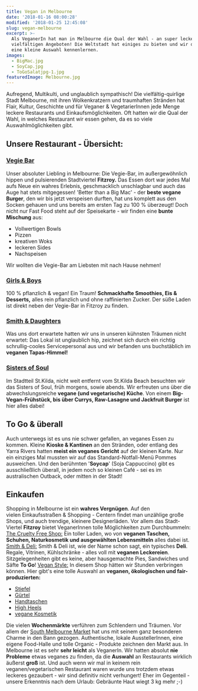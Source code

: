 ```yaml
---
title: Vegan in Melbourne
date: '2018-01-16 08:00:28'
modified: '2018-01-25 12:45:08'
slug: vegan-melbourne
excerpt: >-
  Als VeganerIn hat man in Melbourne die Qual der Wahl - an super leckeren,
  vielfältigen Angeboten! Die Weltstadt hat einiges zu bieten und wir durften
  eine kleine Auswahl kennenlernen.
images:
  - BigMac.jpg
  - SoyCap.jpg
  - ToGoSalatjpg-1.jpg
featuredImage: Melbourne.jpg
---
```


Aufregend, Multikulti, und unglaublich sympathisch! Die vielfältig-quirlige Stadt Melbourne, mit ihren Wolkenkratzern und traumhaften Stränden hat Flair, Kultur, Geschichte und für Veganer & VegetarierInnen jede Menge leckere Restaurants und Einkaufsmöglichkeiten. Oft hatten wir die Qual der Wahl, in welches Restaurant wir essen gehen, da es so viele Auswahlmöglichkeiten gibt.

## **Unsere Restaurant - Übersicht:**

### **[Vegie Bar](http://vegiebar.com.au/)**

Unser absoluter Liebling in Melbourne: Die Vegie-Bar, im außergewöhnlich hippen und pulsierenden Stadtviertel **Fitzroy.** Das Essen dort war jedes Mal aufs Neue ein wahres Erlebnis, geschmacklich unschlagbar und auch das Auge hat stets mitgegessen! 'Better than a Big Mac' - der **beste vegane Burger**, den wir bis jetzt verspeisen durften, hat uns komplett aus den Socken gehauen und uns bereits am ersten Tag zu 100 % überzeugt! Doch nicht nur Fast Food steht auf der Speisekarte - wir finden eine **bunte Mischung** aus: 

*   Vollwertigen Bowls
*   Pizzen
*   kreativen Woks 
*   leckeren Sides
*   Nachspeisen

Wir wollten die Vegie-Bar am Liebsten mit nach Hause nehmen! <!-- Image removed (no copyright): BigMac-768x480.jpg -->

### [**Girls & Boys**](https://www.girlsandboysfitzroy.com.au/)

100 % pflanzlich & vegan! Ein Traum! **Schmackhafte Smoothies, Eis & Desserts,** alles rein pflanzlich und ohne raffinierten Zucker. Der süße Laden ist direkt neben der Vegie-Bar in Fitzroy zu finden.

### **[Smith & Daughters](http://www.smithanddaughters.com/)**

Was uns dort erwartete hatten wir uns in unseren kühnsten Träumen nicht erwartet: Das Lokal ist unglaublich hip, zeichnet sich durch ein richtig schrullig-cooles Servicepersonal aus und wir befanden uns buchstäblich im **veganen Tapas-Himmel!** 

### **[Sisters of Soul](http://www.sisterofsoul.com.au/)**

Im Stadtteil St.Kilda, nicht weit entfernt vom St.Kilda Beach besuchten wir das Sisters of Soul, früh morgens, sowie abends. Wir erfreuten uns über die abwechslungsreiche **vegane (und vegetarische) Küche**. Von einem **Big-Vegan-Frühstück, bis über Currys, Raw-Lasagne und Jackfruit Burger** ist hier alles dabei!

## **To Go & überall**

Auch unterwegs ist es uns nie schwer gefallen, an veganes Essen zu kommen. Kleine **Kioske & Kantinen** an den Stränden, oder entlang des Yarra Rivers hatten **meist ein veganes Gericht** auf der kleinen Karte. Nur ein einziges Mal mussten wir auf das Standard-Notfall-Menü Pommes ausweichen. Und den berühmten '**Soycap**' (Soja Cappuccino) gibt es ausschließlich überall, in jedem noch so kleinen Café - sei es im australischen Outback, oder mitten in der Stadt! <!-- Image removed (no copyright): SoyCap-768x480.jpg --> <!-- Image removed (no copyright): ToGoSalatjpg-1-768x480.jpg -->

## **Einkaufen**

Shopping in Melbourne ist ein **wahres Vergnügen**. Auf den vielen Einkaufsstraßen & Shopping - Centern findet man unzählige große Shops, und auch trendige, kleinere Designerläden. Vor allem das Stadt-Viertel **Fitzroy** bietet VeganerInnen tolle Möglichkeiten zum Durchbummeln: [The Cruelty Free Shop:](https://www.crueltyfreeshop.com.au/) Ein toller Laden, wo von **veganen Taschen, Schuhen, Naturkosmetik und ausgewählten Lebensmitteln** alles dabei ist. [Smith & Deli:](https://www.facebook.com/SmithAndDeli/) Smith & Deli ist, wie der Name schon sagt, ein typisches **Deli**. Regale, Vitrinen, Kühlschränke - alles voll mit **veganen Leckereien**. Sitzgelegenheiten gibt es keine, aber hausgemachte Pies, Sandwiches und Säfte **To Go**! [Vegan Style:](https://veganstyle.com.au/) In diesem Shop hätten wir Stunden verbringen können. Hier gibt's eine tolle Auswahl an **veganen, ökologischen und fair-produzierten:**

*   [Stiefel](https://veganstyle.com.au/collections/womens-boots)
*   [Gürtel](https://veganstyle.com.au/collections/belts "Vegane Gürtelsammlung")
*   [Handtaschen](https://veganstyle.com.au/collections/womens-bags "Vegane Lederhandtaschen ")
*   [High Heels](https://veganstyle.com.au/collections/womens-heels-pumps "Vegane High Heels")
*   [vegane Kosmetik](https://veganstyle.com.au/collections/grooming-women "Vegane Kosmetik")

Die vielen **Wochenmärkte** verführen zum Schlendern und Träumen. Vor allem der [South Melbourne Market](https://southmelbournemarket.com.au/) hat uns mit seinem ganz besonderen Charme in den Bann gezogen. Authentische, lokale AusstellerInnen, eine eigene Food-Halle und tolle Organic - Produkte zeichnen den Markt aus. In Melbourne ist es sehr **sehr leicht** als VeganerIn. Wir hatten absolut **nie Probleme** etwas veganes zu finden, da die **Auswahl** an Restaurants wirklich äußerst **groß** ist. Und auch wenn wir mal in keinem rein veganen/vegetarischen Restaurant waren wurde uns trotzdem etwas leckeres gezaubert - wir sind definitiv nicht verhungert! Eher im Gegenteil - unsere Erkenntnis nach dem Urlaub: Gebräunte Haut wiegt 3 kg mehr ;-)
